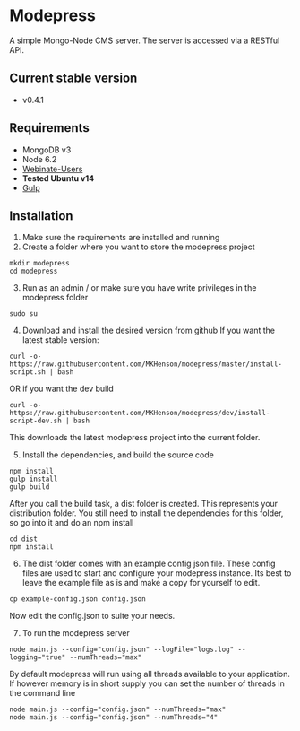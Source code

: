 # Modepress
A simple Mongo-Node CMS server. The server is accessed via a RESTful API.

## Current stable version
* v0.4.1

## Requirements
* MongoDB v3
* Node 6.2
* [Webinate-Users](https://github.com/MKHenson/webinate-users)
* **Tested Ubuntu v14**
* [Gulp](https://github.com/gulpjs/gulp/blob/master/docs/getting-started.md)

## Installation

1) Make sure the requirements are installed and running
2) Create a folder where you want to store the modepress project

```
mkdir modepress
cd modepress
```

3) Run as an admin / or make sure you have write privileges in the modepress folder
```
sudo su
```

4) Download and install the desired version from github
If you want the latest stable version:

```
curl -o- https://raw.githubusercontent.com/MKHenson/modepress/master/install-script.sh | bash
```

OR if you want the dev build

```
curl -o- https://raw.githubusercontent.com/MKHenson/modepress/dev/install-script-dev.sh | bash
```

This downloads the latest modepress project into the current folder.

5) Install the dependencies, and build the source code

```
npm install
gulp install
gulp build
```

After you call the build task, a dist folder is created. This represents your distribution folder.
You still need to install the dependencies for this folder, so go into it and do an npm install

 ```
cd dist
npm install
```


6) The dist folder comes with an example config json file. These config files are used to start and configure your modepress instance.
Its best to leave the example file as is and make a copy for yourself to edit.

```
cp example-config.json config.json
```

Now edit the config.json to suite your needs.

7) To run the modepress server

```
node main.js --config="config.json" --logFile="logs.log" --logging="true" --numThreads="max"
```

By default modepress will run using all threads available to your application. If however memory is in short supply you
can set the number of threads in the command line

```
node main.js --config="config.json" --numThreads="max"
node main.js --config="config.json" --numThreads="4"
```